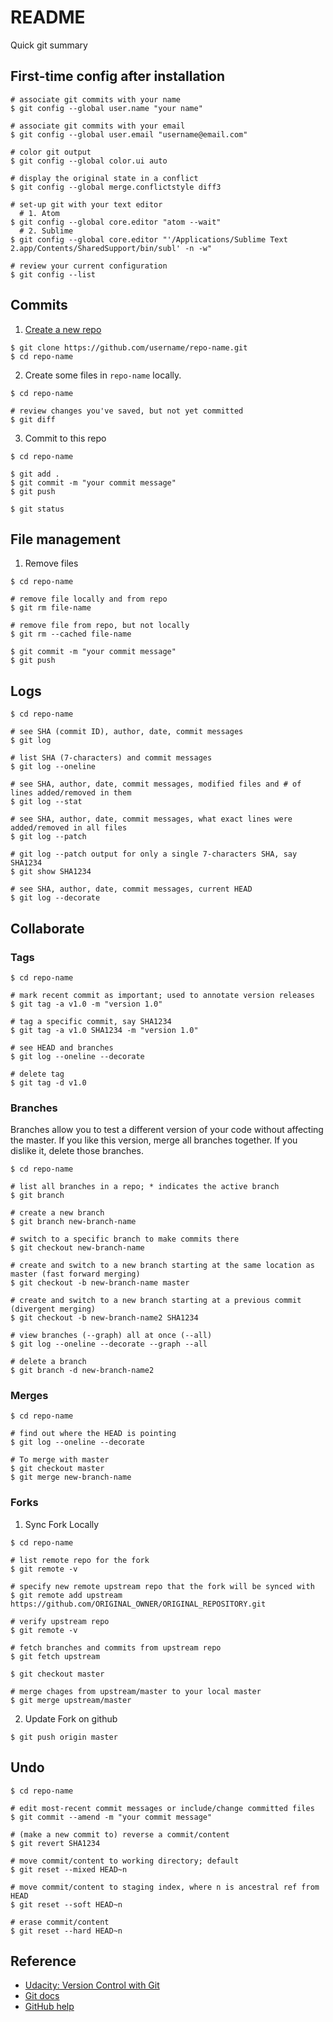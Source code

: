# README

Quick git summary

## First-time config after installation

```shell
# associate git commits with your name
$ git config --global user.name "your name"

# associate git commits with your email
$ git config --global user.email "username@email.com"

# color git output
$ git config --global color.ui auto

# display the original state in a conflict
$ git config --global merge.conflictstyle diff3

# set-up git with your text editor
  # 1. Atom
$ git config --global core.editor "atom --wait"
  # 2. Sublime
$ git config --global core.editor "'/Applications/Sublime Text 2.app/Contents/SharedSupport/bin/subl' -n -w"

# review your current configuration
$ git config --list
```

## Commits

1. [Create a new repo](https://help.github.com/articles/create-a-repo/)

  ```shell
  $ git clone https://github.com/username/repo-name.git
  $ cd repo-name
  ```

2. Create some files in `repo-name` locally.

 ```shell
 $ cd repo-name

 # review changes you've saved, but not yet committed
 $ git diff
 ```

3. Commit to this repo

  ```shell
  $ cd repo-name

  $ git add .
  $ git commit -m "your commit message"
  $ git push

  $ git status
  ```

## File management

1. Remove files

  ```shell
  $ cd repo-name

  # remove file locally and from repo
  $ git rm file-name

  # remove file from repo, but not locally
  $ git rm --cached file-name

  $ git commit -m "your commit message"
  $ git push
  ```

## Logs

```shell
$ cd repo-name

# see SHA (commit ID), author, date, commit messages
$ git log

# list SHA (7-characters) and commit messages
$ git log --oneline

# see SHA, author, date, commit messages, modified files and # of lines added/removed in them
$ git log --stat

# see SHA, author, date, commit messages, what exact lines were added/removed in all files
$ git log --patch

# git log --patch output for only a single 7-characters SHA, say SHA1234
$ git show SHA1234

# see SHA, author, date, commit messages, current HEAD
$ git log --decorate
```

## Collaborate

### Tags

```shell
$ cd repo-name

# mark recent commit as important; used to annotate version releases
$ git tag -a v1.0 -m "version 1.0"

# tag a specific commit, say SHA1234
$ git tag -a v1.0 SHA1234 -m "version 1.0"

# see HEAD and branches
$ git log --oneline --decorate

# delete tag
$ git tag -d v1.0
```

### Branches

Branches allow you to test a different version of your code without affecting the master.
If you like this version, merge all branches together. If you dislike it, delete those branches.

```shell
$ cd repo-name

# list all branches in a repo; * indicates the active branch
$ git branch

# create a new branch  
$ git branch new-branch-name

# switch to a specific branch to make commits there
$ git checkout new-branch-name

# create and switch to a new branch starting at the same location as master (fast forward merging)
$ git checkout -b new-branch-name master

# create and switch to a new branch starting at a previous commit (divergent merging)
$ git checkout -b new-branch-name2 SHA1234

# view branches (--graph) all at once (--all)
$ git log --oneline --decorate --graph --all

# delete a branch
$ git branch -d new-branch-name2
```

### Merges

```shell
$ cd repo-name

# find out where the HEAD is pointing
$ git log --oneline --decorate

# To merge with master
$ git checkout master
$ git merge new-branch-name
```

### Forks

1. Sync Fork Locally

  ```shell
  $ cd repo-name

  # list remote repo for the fork
  $ git remote -v

  # specify new remote upstream repo that the fork will be synced with
  $ git remote add upstream https://github.com/ORIGINAL_OWNER/ORIGINAL_REPOSITORY.git

  # verify upstream repo
  $ git remote -v

  # fetch branches and commits from upstream repo
  $ git fetch upstream

  $ git checkout master

  # merge chages from upstream/master to your local master
  $ git merge upstream/master
  ```

2. Update Fork on github

  ```shell
  $ git push origin master
  ```

## Undo

```shell
$ cd repo-name

# edit most-recent commit messages or include/change committed files
$ git commit --amend -m "your commit message"

# (make a new commit to) reverse a commit/content
$ git revert SHA1234

# move commit/content to working directory; default
$ git reset --mixed HEAD~n

# move commit/content to staging index, where n is ancestral ref from HEAD
$ git reset --soft HEAD~n

# erase commit/content
$ git reset --hard HEAD~n
```

## Reference

* [Udacity: Version Control with Git](https://www.udacity.com/course/version-control-with-git--ud123)
* [Git docs](https://git-scm.com/docs/)
* [GitHub help](https://help.github.com/)
